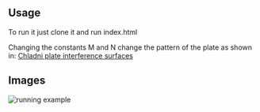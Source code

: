 ## Usage

To run it just clone it and run index.html

Changing the constants M and N change the pattern of the plate as shown in:
[Chladni plate interference surfaces]([https://choosealicense.com/licenses/mit/](https://paulbourke.net/geometry/chladni/))

## Images
![running example](https://i.imgur.com/13adj9f.png)
